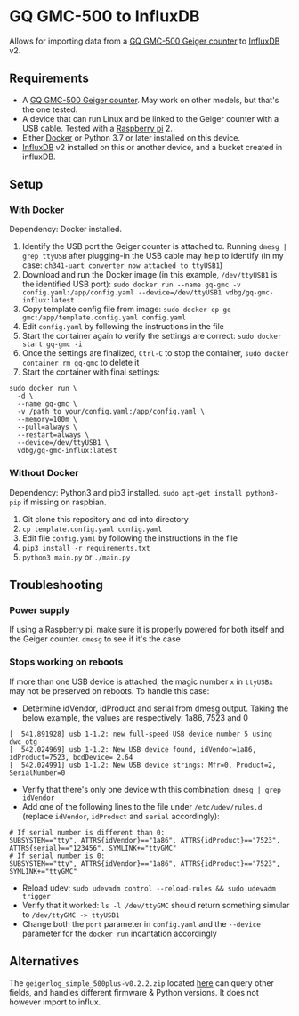 # GQ GMC-500 to InfluxDB

Allows for importing data from a [GQ GMC-500 Geiger counter](https://www.gqelectronicsllc.com/comersus/store/comersus_viewItem.asp?idProduct=5631) to [InfluxDB](https://www.influxdata.com/) v2.

## Requirements

- A [GQ GMC-500 Geiger counter](https://www.gqelectronicsllc.com/comersus/store/comersus_viewItem.asp?idProduct=5631). May work on other models, but that's the one tested.
- A device that can run Linux and be linked to the Geiger counter with a USB cable. Tested with a [Raspberry pi](https://www.raspberrypi.com/products/) 2.
- Either [Docker](https://www.docker.com/) or Python 3.7 or later installed on this device.
- [InfluxDB](https://en.wikipedia.org/wiki/InfluxDB) v2 installed on this or another device, and a bucket created in influxDB.


## Setup

### With Docker

Dependency: Docker installed.

1. Identify the USB port the Geiger counter is attached to. Running `dmesg | grep ttyUSB` after plugging-in the USB cable may help to identify (in my case: `ch341-uart converter now attached to ttyUSB1`)
2. Download and run the Docker image (in this example, `/dev/ttyUSB1` is the identified USB port): `sudo docker run --name gq-gmc -v config.yaml:/app/config.yaml --device=/dev/ttyUSB1 vdbg/gq-gmc-influx:latest`
3. Copy template config file from image: `sudo docker cp gq-gmc:/app/template.config.yaml config.yaml`
4. Edit `config.yaml` by following the instructions in the file
5. Start the container again to verify the settings are correct: `sudo docker start gq-gmc -i`
6. Once the settings are finalized, `Ctrl-C` to stop the container, `sudo docker container rm gq-gmc` to delete it
7. Start the container with final settings:

```
sudo docker run \
  -d \
  --name gq-gmc \
  -v /path_to_your/config.yaml:/app/config.yaml \
  --memory=100m \
  --pull=always \
  --restart=always \
  --device=/dev/ttyUSB1 \
  vdbg/gq-gmc-influx:latest
```

### Without Docker

Dependency: Python3 and pip3 installed. `sudo apt-get install python3-pip` if missing on raspbian.

1. Git clone this repository and cd into directory
2. `cp template.config.yaml config.yaml`
3. Edit file `config.yaml` by following the instructions in the file
4. `pip3 install -r requirements.txt`
5. `python3 main.py` or `./main.py`

## Troubleshooting

### Power supply

If using a Raspberry pi, make sure it is properly powered for both itself and the Geiger counter. `dmesg` to see if it's the case

### Stops working on reboots

If more than one USB device is attached, the magic number `x` in `ttyUSBx` may not be preserved on reboots. To handle this case:

  - Determine idVendor, idProduct and serial from dmesg output. Taking the below example, the values are respectively: 1a86, 7523 and 0
```
[  541.891928] usb 1-1.2: new full-speed USB device number 5 using dwc_otg
[  542.024969] usb 1-1.2: New USB device found, idVendor=1a86, idProduct=7523, bcdDevice= 2.64
[  542.024991] usb 1-1.2: New USB device strings: Mfr=0, Product=2, SerialNumber=0
```
  - Verify that there's only one device with this combination: `dmesg | grep idVendor`
  - Add one of the following lines to the file under `/etc/udev/rules.d` (replace `idVendor`, `idProduct` and `serial` accordingly):
```
# If serial number is different than 0:
SUBSYSTEM=="tty", ATTRS{idVendor}=="1a86", ATTRS{idProduct}=="7523", ATTRS{serial}=="123456", SYMLINK+="ttyGMC"
# If serial number is 0:
SUBSYSTEM=="tty", ATTRS{idVendor}=="1a86", ATTRS{idProduct}=="7523", SYMLINK+="ttyGMC"
```
  - Reload udev: `sudo udevadm control --reload-rules && sudo udevadm trigger`
  - Verify that it worked: `ls -l /dev/ttyGMC` should return something simular to `/dev/ttyGMC -> ttyUSB1`
  - Change both the `port` parameter in `config.yaml` and the `--device` parameter for the `docker run` incantation accordingly


## Alternatives

The `geigerlog_simple_500plus-v0.2.2.zip` located [here](https://sourceforge.net/projects/geigerlog/files/)
can query other fields, and handles different firmware & Python versions. It does not however import to influx.


